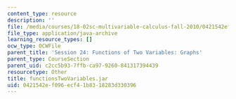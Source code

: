 ```yaml
---
content_type: resource
description: ''
file: /media/courses/18-02sc-multivariable-calculus-fall-2010/0421542ef096ecf41b8318283d330396_functionsTwoVariables.jar
file_type: application/java-archive
learning_resource_types: []
ocw_type: OCWFile
parent_title: 'Session 24: Functions of Two Variables: Graphs'
parent_type: CourseSection
parent_uid: c2cc5b93-7ffb-ca97-9260-841317394439
resourcetype: Other
title: functionsTwoVariables.jar
uid: 0421542e-f096-ecf4-1b83-18283d330396
---
```

